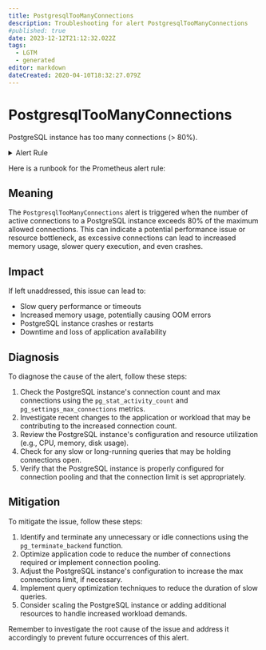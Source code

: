 ```yaml
---
title: PostgresqlTooManyConnections
description: Troubleshooting for alert PostgresqlTooManyConnections
#published: true
date: 2023-12-12T21:12:32.022Z
tags: 
  - LGTM
  - generated
editor: markdown
dateCreated: 2020-04-10T18:32:27.079Z
---
```


# PostgresqlTooManyConnections

PostgreSQL instance has too many connections (> 80%).

<details>
  <summary>Alert Rule</summary>

{{% rule "postgresql/postgres-exporter.yml" "PostgresqlTooManyConnections" %}}

{{% comment %}}

```yaml
alert: PostgresqlTooManyConnections
expr: sum by (instance, job, server) (pg_stat_activity_count) > min by (instance, job, server) (pg_settings_max_connections * 0.8)
for: 2m
labels:
    severity: warning
annotations:
    summary: Postgresql too many connections (instance {{ $labels.instance }})
    description: |-
        PostgreSQL instance has too many connections (> 80%).
          VALUE = {{ $value }}
          LABELS = {{ $labels }}
    runbook: https://github.com/srerun/prometheus-alerts/blob/main/content/runbooks/postgres-exporter/PostgresqlTooManyConnections.md

```

{{% /comment %}}

</details>


Here is a runbook for the Prometheus alert rule:

## Meaning

The `PostgresqlTooManyConnections` alert is triggered when the number of active connections to a PostgreSQL instance exceeds 80% of the maximum allowed connections. This can indicate a potential performance issue or resource bottleneck, as excessive connections can lead to increased memory usage, slower query execution, and even crashes.

## Impact

If left unaddressed, this issue can lead to:

* Slow query performance or timeouts
* Increased memory usage, potentially causing OOM errors
* PostgreSQL instance crashes or restarts
* Downtime and loss of application availability

## Diagnosis

To diagnose the cause of the alert, follow these steps:

1. Check the PostgreSQL instance's connection count and max connections using the `pg_stat_activity_count` and `pg_settings_max_connections` metrics.
2. Investigate recent changes to the application or workload that may be contributing to the increased connection count.
3. Review the PostgreSQL instance's configuration and resource utilization (e.g., CPU, memory, disk usage).
4. Check for any slow or long-running queries that may be holding connections open.
5. Verify that the PostgreSQL instance is properly configured for connection pooling and that the connection limit is set appropriately.

## Mitigation

To mitigate the issue, follow these steps:

1. Identify and terminate any unnecessary or idle connections using the `pg_terminate_backend` function.
2. Optimize application code to reduce the number of connections required or implement connection pooling.
3. Adjust the PostgreSQL instance's configuration to increase the max connections limit, if necessary.
4. Implement query optimization techniques to reduce the duration of slow queries.
5. Consider scaling the PostgreSQL instance or adding additional resources to handle increased workload demands.

Remember to investigate the root cause of the issue and address it accordingly to prevent future occurrences of this alert.